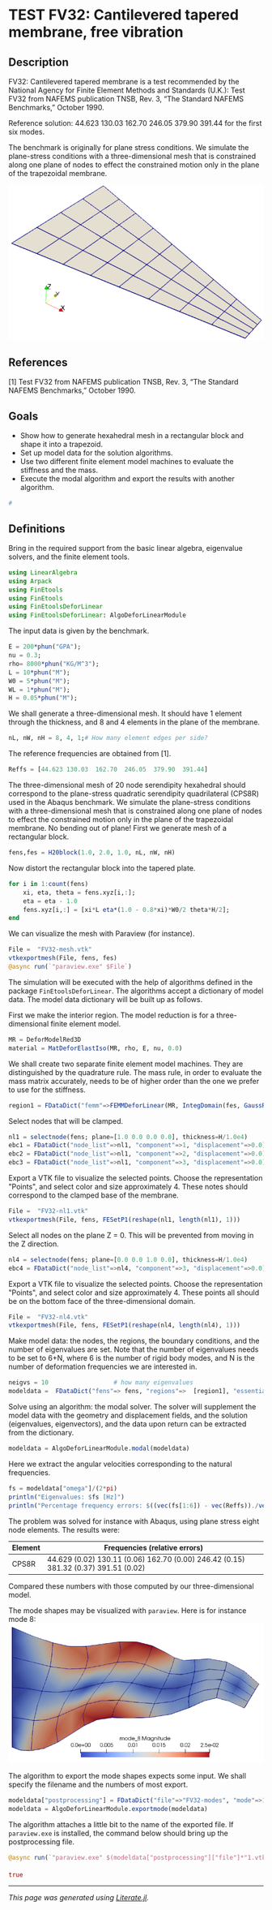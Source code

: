 # TEST FV32: Cantilevered tapered membrane, free vibration

## Description

FV32: Cantilevered tapered membrane is a test recommended by the National
Agency for Finite Element Methods and Standards (U.K.): Test FV32 from NAFEMS
publication TNSB, Rev. 3, “The Standard NAFEMS Benchmarks,” October 1990.

Reference solution: 44.623  130.03  162.70  246.05  379.90  391.44 for the
first six modes.

The benchmark is originally for plane stress conditions. We simulate the
plane-stress conditions with a three-dimensional mesh that is constrained
along one plane of nodes to effect the constrained motion only in the plane
of the trapezoidal membrane.

![](FV32-mesh.png)

## References

[1] Test FV32 from NAFEMS publication TNSB, Rev. 3, “The Standard NAFEMS
Benchmarks,” October 1990.

## Goals

- Show how to generate hexahedral mesh in a rectangular block  and shape it
  into a trapezoid.
- Set up model data for the solution algorithms.
- Use two different finite element model machines to evaluate the stiffness
  and the mass.
- Execute the modal algorithm and export the results with another algorithm.

```julia
#
```

## Definitions

Bring in the required support from the basic linear algebra, eigenvalue
solvers, and the finite element tools.

```julia
using LinearAlgebra
using Arpack
using FinEtools
using FinEtools
using FinEtoolsDeforLinear
using FinEtoolsDeforLinear: AlgoDeforLinearModule
```

The input data is given by the benchmark.

```julia
E = 200*phun("GPA");
nu = 0.3;
rho= 8000*phun("KG/M^3");
L = 10*phun("M");
W0 = 5*phun("M");
WL = 1*phun("M");
H = 0.05*phun("M");
```

We shall generate a three-dimensional mesh. It should have 1 element through
the thickness, and 8 and 4 elements in the plane of the membrane.

```julia
nL, nW, nH = 8, 4, 1;# How many element edges per side?
```

The reference frequencies are obtained from [1].

```julia
Reffs = [44.623 130.03  162.70  246.05  379.90  391.44]
```

The three-dimensional mesh of 20 node serendipity hexahedral should correspond
to the plane-stress quadratic serendipity quadrilateral (CPS8R) used in the
Abaqus benchmark. We simulate the plane-stress conditions with a
three-dimensional mesh that is constrained along one plane of nodes to effect
the constrained motion only in the plane of the trapezoidal membrane. No
bending out of plane!
First we generate mesh of a rectangular block.

```julia
fens,fes = H20block(1.0, 2.0, 1.0, nL, nW, nH)
```

Now distort the rectangular block into the tapered plate.

```julia
for i in 1:count(fens)
    xi, eta, theta = fens.xyz[i,:];
    eta = eta - 1.0
    fens.xyz[i,:] = [xi*L eta*(1.0 - 0.8*xi)*W0/2 theta*H/2];
end
```

We can visualize the mesh with Paraview (for instance).

```julia
File =  "FV32-mesh.vtk"
vtkexportmesh(File, fens, fes)
@async run(`"paraview.exe" $File`)
```

The simulation will be executed with the help of algorithms defined in the
package `FinEtoolsDeforLinear`. The algorithms accept a dictionary of model
data. The model data dictionary will be built up as follows.

First we make the interior region. The model reduction is for a three-dimensional finite element model.

```julia
MR = DeforModelRed3D
material = MatDeforElastIso(MR, rho, E, nu, 0.0)
```

We shall create two separate finite element model machines. They are
distinguished by the quadrature rule. The mass rule, in order to evaluate the
mass matrix accurately, needs to be of higher order than the one we prefer to
use for the stiffness.

```julia
region1 = FDataDict("femm"=>FEMMDeforLinear(MR, IntegDomain(fes, GaussRule(3,2)), material), "femm_mass"=>FEMMDeforLinear(MR, IntegDomain(fes, GaussRule(3,3)), material))
```

Select nodes that will be clamped.

```julia
nl1 = selectnode(fens; plane=[1.0 0.0 0.0 0.0], thickness=H/1.0e4)
ebc1 = FDataDict("node_list"=>nl1, "component"=>1, "displacement"=>0.0)
ebc2 = FDataDict("node_list"=>nl1, "component"=>2, "displacement"=>0.0)
ebc3 = FDataDict("node_list"=>nl1, "component"=>3, "displacement"=>0.0)
```

Export  a VTK file to visualize the selected points. Choose the
representation "Points", and select color and size approximately 4. These
notes should correspond to the clamped base of the membrane.

```julia
File =  "FV32-nl1.vtk"
vtkexportmesh(File, fens, FESetP1(reshape(nl1, length(nl1), 1)))
```

Select all nodes on the plane Z = 0. This will be prevented from moving in the
Z direction.

```julia
nl4 = selectnode(fens; plane=[0.0 0.0 1.0 0.0], thickness=H/1.0e4)
ebc4 = FDataDict("node_list"=>nl4, "component"=>3, "displacement"=>0.0)
```

Export  a VTK file to visualize the selected points. Choose the
representation "Points", and select color and size approximately 4. These
points all should be on the bottom face of the three-dimensional domain.

```julia
File =  "FV32-nl4.vtk"
vtkexportmesh(File, fens, FESetP1(reshape(nl4, length(nl4), 1)))
```

Make model data: the nodes, the regions, the boundary conditions, and the
number of eigenvalues are set. Note that the number of eigenvalues needs to
be set to 6+N,  where 6 is the number of rigid body modes, and N is the
number of deformation frequencies we are interested in.

```julia
neigvs = 10                  # how many eigenvalues
modeldata =  FDataDict("fens"=> fens, "regions"=>  [region1], "essential_bcs"=>[ebc1 ebc2 ebc3 ebc4], "neigvs"=>neigvs)
```

Solve using an algorithm: the modal solver. The solver will supplement the
model data with the geometry and displacement fields, and the solution
(eigenvalues, eigenvectors), and the data upon return can be extracted from
the dictionary.

```julia
modeldata = AlgoDeforLinearModule.modal(modeldata)
```

Here we extract the angular velocities corresponding to the natural frequencies.

```julia
fs = modeldata["omega"]/(2*pi)
println("Eigenvalues: $fs [Hz]")
println("Percentage frequency errors: $((vec(fs[1:6]) - vec(Reffs))./vec(Reffs)*100)")
```

The problem was solved for instance with Abaqus, using plane stress eight node
elements. The results were:

| Element | Frequencies (relative errors) |
| ------- | ---------------------------- |
| CPS8R  | 44.629 (0.02)   130.11 (0.06)   162.70 (0.00)   246.42 (0.15)   381.32 (0.37)   391.51 (0.02) |

Compared these numbers with those computed by our three-dimensional model.

The mode shapes may be visualized with `paraview`. Here is for instance mode
8:
![](FV32-mode-8.png)

The algorithm to export the mode shapes expects some input. We shall specify
the filename and the numbers of most export.

```julia
modeldata["postprocessing"] = FDataDict("file"=>"FV32-modes", "mode"=>1:neigvs)
modeldata = AlgoDeforLinearModule.exportmode(modeldata)
```

The algorithm attaches a little bit to the name of the exported file. If
`paraview.exe` is installed, the command below should bring up the
postprocessing file.

```julia
@async run(`"paraview.exe" $(modeldata["postprocessing"]["file"]*"1.vtk")`)

true
```

---

*This page was generated using [Literate.jl](https://github.com/fredrikekre/Literate.jl).*

